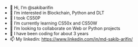 - 👋 Hi, I’m @sakibarifin
- 👀 I’m interested in Blockchain, Python and DLT
- 🌱 I took CS50P
- 🌱 I’m currently learning CS50x and CS50W
- 💞️ I’m looking to collaborate on Web or Python projects
- 💞️ I have been coding for about 3 years
- 📫 My linkedin: https://www.linkedin.com/in/md-sakib-arifin/

<!---
sakibarifin/sakibarifin is a ✨ special ✨ repository because its `README.md` (this file) appears on your GitHub profile.
You can click the Preview link to take a look at your changes.
--->
